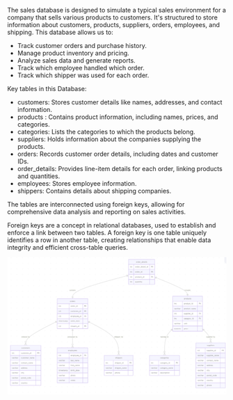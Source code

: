 The sales database is designed to simulate a typical sales environment for a company that sells various products to customers. It's structured to store information about customers, products, suppliers, orders, employees, and shipping. This database allows us to:

* Track customer orders and purchase history.
* Manage product inventory and pricing.
* Analyze sales data and generate reports.
* Track which employee handled which order.
* Track which shipper was used for each order.

Key tables in this Database:

* customers: Stores customer details like names, addresses, and contact information.
* products : Contains product information, including names, prices, and categories.
* categories: Lists the categories to which the products belong.
* suppliers: Holds information about the companies supplying the products.
* orders: Records customer order details, including dates and customer IDs.
* order_details: Provides line-item details for each order, linking products and quantities.
* employees: Stores employee information.
* shippers: Contains details about shipping companies.

The tables are interconnected using foreign keys, allowing for comprehensive data analysis and reporting on sales activities.

Foreign keys are a concept in relational databases, used to establish and enforce a link between two tables. A foreign key is one table uniquely identifies a row in another table, creating relationships that enable data integrity and efficient cross-table queries.

![Sample Database Schema](learn-pr\wwl-azure\media\sampe-database.png)